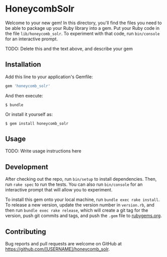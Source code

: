 # HoneycombSolr

Welcome to your new gem! In this directory, you'll find the files you need to be able to package up your Ruby library into a gem. Put your Ruby code in the file `lib/honeycomb_solr`. To experiment with that code, run `bin/console` for an interactive prompt.

TODO: Delete this and the text above, and describe your gem

## Installation

Add this line to your application's Gemfile:

```ruby
gem 'honeycomb_solr'
```

And then execute:

    $ bundle

Or install it yourself as:

    $ gem install honeycomb_solr

## Usage

TODO: Write usage instructions here

## Development

After checking out the repo, run `bin/setup` to install dependencies. Then, run `rake spec` to run the tests. You can also run `bin/console` for an interactive prompt that will allow you to experiment.

To install this gem onto your local machine, run `bundle exec rake install`. To release a new version, update the version number in `version.rb`, and then run `bundle exec rake release`, which will create a git tag for the version, push git commits and tags, and push the `.gem` file to [rubygems.org](https://rubygems.org).

## Contributing

Bug reports and pull requests are welcome on GitHub at https://github.com/[USERNAME]/honeycomb_solr.

